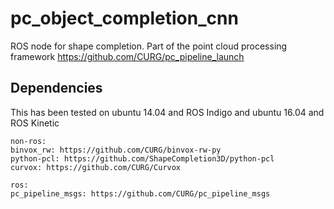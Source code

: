 # pc_object_completion_cnn
ROS node for shape completion. Part of the point cloud processing framework https://github.com/CURG/pc_pipeline_launch

## Dependencies
This has been tested on ubuntu 14.04 and ROS Indigo and ubuntu 16.04 and ROS Kinetic
```
non-ros:
binvox_rw: https://github.com/CURG/binvox-rw-py
python-pcl: https://github.com/ShapeCompletion3D/python-pcl
curvox: https://github.com/CURG/Curvox

ros:
pc_pipeline_msgs: https://github.com/CURG/pc_pipeline_msgs
```
